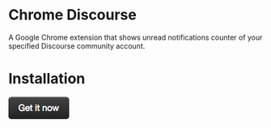 Chrome Discourse
================

A Google Chrome extension that shows unread notifications counter of your specified Discourse community account.

Installation
============

[![Chrome Web Store][install-image]][webstore-url]

[webstore-url]: https://chrome.google.com/webstore/detail/discourse/okmkhbdimfnmdhpclfbamachjcpcgcmi
[install-image]: install.png